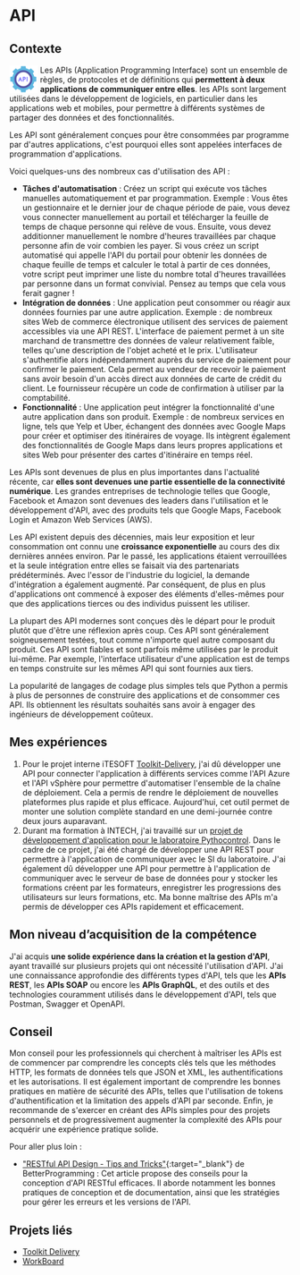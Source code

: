 # API

## Contexte

<img src="../../../img/api.png" width="50" height="50" style="float: left; margin-right: 5px">

Les APIs (Application Programming Interface) sont un ensemble de règles, de protocoles et de définitions qui 
**permettent à deux applications de communiquer entre elles**. les APIs sont largement utilisées dans le développement 
de logiciels, en particulier dans les applications web et mobiles, pour permettre à différents systèmes de partager 
des données et des fonctionnalités.

Les API sont généralement conçues pour être consommées par programme par d'autres applications, c'est pourquoi elles
sont appelées interfaces de programmation d'applications.

Voici quelques-uns des nombreux cas d'utilisation des API :

- **Tâches d'automatisation** : Créez un script qui exécute vos tâches manuelles automatiquement et par programmation.
  Exemple : Vous êtes un gestionnaire et le dernier jour de chaque période de paie, vous devez vous connecter
  manuellement au portail et télécharger la feuille de temps de chaque personne qui relève de vous. Ensuite, vous devez
  additionner manuellement le nombre d'heures travaillées par chaque personne afin de voir combien les payer. Si vous
  créez un script automatisé qui appelle l'API du portail pour obtenir les données de chaque feuille de temps et
  calculer le total à partir de ces données, votre script peut imprimer une liste du nombre total d'heures travaillées
  par personne dans un format convivial. Pensez au temps que cela vous ferait gagner !
- **Intégration de données** : Une application peut consommer ou réagir aux données fournies par une autre application.
  Exemple : de nombreux sites Web de commerce électronique utilisent des services de paiement accessibles via une API
  REST. L'interface de paiement permet à un site marchand de transmettre des données de valeur relativement faible,
  telles qu'une description de l'objet acheté et le prix. L'utilisateur s'authentifie alors indépendamment auprès du
  service de paiement pour confirmer le paiement. Cela permet au vendeur de recevoir le paiement sans avoir besoin d'un
  accès direct aux données de carte de crédit du client. Le fournisseur récupère un code de confirmation à utiliser par
  la comptabilité.
- **Fonctionnalité** : Une application peut intégrer la fonctionnalité d'une autre application dans son produit. 
  Exemple :
  de nombreux services en ligne, tels que Yelp et Uber, échangent des données avec Google Maps pour créer et optimiser
  des itinéraires de voyage. Ils intègrent également des fonctionnalités de Google Maps dans leurs propres applications
  et sites Web pour présenter des cartes d'itinéraire en temps réel.

Les APIs sont devenues de plus en plus importantes dans l'actualité récente, car **elles sont devenues une partie
essentielle de la connectivité numérique**. Les grandes entreprises de technologie telles que Google, Facebook et Amazon
sont devenues des leaders dans l'utilisation et le développement d'API, avec des produits tels que Google Maps, Facebook
Login et Amazon Web Services (AWS).

Les API existent depuis des décennies, mais leur exposition et leur consommation ont connu une **croissance 
exponentielle**
au cours des dix dernières années environ. Par le passé, les applications étaient verrouillées et la seule intégration
entre elles se faisait via des partenariats prédéterminés. Avec l'essor de l'industrie du logiciel, la demande
d'intégration a également augmenté. Par conséquent, de plus en plus d'applications ont commencé à exposer des éléments
d'elles-mêmes pour que des applications tierces ou des individus puissent les utiliser.

La plupart des API modernes sont conçues dès le départ pour le produit plutôt que d'être une réflexion après coup. Ces
API sont généralement soigneusement testées, tout comme n'importe quel autre composant du produit. Ces API sont fiables
et sont parfois même utilisées par le produit lui-même. Par exemple, l'interface utilisateur d'une application est
de temps en temps construite sur les mêmes API qui sont fournies aux tiers.

La popularité de langages de codage plus simples tels que Python a permis à plus de personnes de construire des
applications et de consommer ces API. Ils obtiennent les résultats souhaités sans avoir à engager des ingénieurs de
développement coûteux.

## Mes expériences

1. Pour le projet interne iTESOFT [Toolkit-Delivery](../../../mes-réalisations/toolkit-delivery), j'ai dû développer une
   API pour connecter l'application à différents services comme l'API Azure et l'API vSphère pour permettre
   d'automatiser l'ensemble de la chaîne de déploiement. Cela a permis de rendre le déploiement de nouvelles plateformes
   plus rapide et plus efficace. Aujourd'hui, cet outil permet de monter une solution complète standard en une
   demi-journée contre deux jours auparavant.
2. Durant ma formation à INTECH, j'ai travaillé sur un 
[projet de développement d'application pour le laboratoire Pythocontrol](../../../mes-réalisations/essentiel).
   Dans le cadre de ce projet, j'ai été chargé de développer une API REST pour permettre à l'application de communiquer
    avec le SI du laboratoire. J'ai également dû développer une API pour permettre à l'application de
    communiquer avec le serveur de base de données pour y stocker les formations créent par les formateurs, 
   enregistrer les progressions des utilisateurs sur leurs formations, etc. Ma bonne maîtrise des APIs m'a permis de
    développer ces APIs rapidement et efficacement.

## Mon niveau d’acquisition de la compétence

J'ai acquis **une solide expérience dans la création et la gestion d'API**, ayant travaillé sur plusieurs projets 
qui ont nécessité l'utilisation d'API. J'ai une connaissance approfondie des différents types d'API, tels que les 
**APIs REST**, les **APIs SOAP** ou encore les **APIs GraphQL**, et des outils et des technologies couramment utilisés 
dans le développement d'API, tels que Postman, Swagger et OpenAPI.

## Conseil

Mon conseil pour les professionnels qui cherchent à maîtriser les APIs est de commencer par comprendre les concepts clés
tels que les méthodes HTTP, les formats de données tels que JSON et XML, les authentifications et les autorisations. Il
est également important de comprendre les bonnes pratiques en matière de sécurité des APIs, telles que l'utilisation de
tokens d'authentification et la limitation des appels d'API par seconde. Enfin, je recommande de s'exercer en créant des
APIs simples pour des projets personnels et de progressivement augmenter la complexité des APIs pour acquérir une
expérience pratique solide.

Pour aller plus loin :

- ["RESTful API Design - Tips and Tricks"](https://betterprogramming.pub/restful-api-design-tips-and-tricks-31a0f71e6d8f){:target="_blank"} de BetterProgramming : Cet article propose des conseils pour la conception d'API RESTful efficaces.
  Il aborde notamment les bonnes pratiques de conception et de documentation, ainsi que les stratégies pour gérer les
  erreurs et les versions de l'API.

## Projets liés

- [Toolkit Delivery](../../../mes-réalisations/toolkit-delivery)
- [WorkBoard](../../../mes-réalisations/workboard)

